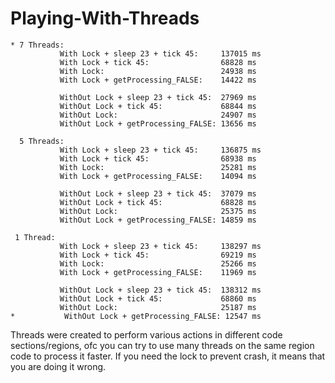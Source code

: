 # Playing-With-Threads

    * 7 Threads:
               With Lock + sleep 23 + tick 45:     137015 ms
               With Lock + tick 45:                68828 ms
               With Lock:                          24938 ms
               With Lock + getProcessing_FALSE:    14422 ms
     
               WithOut Lock + sleep 23 + tick 45:  27969 ms
               WithOut Lock + tick 45:             68844 ms
               WithOut Lock:                       24907 ms
               WithOut Lock + getProcessing_FALSE: 13656 ms
     
      5 Threads:
               With Lock + sleep 23 + tick 45:     136875 ms
               With Lock + tick 45:                68938 ms
               With Lock:                          25281 ms
               With Lock + getProcessing_FALSE:    14094 ms
     
               WithOut Lock + sleep 23 + tick 45:  37079 ms
               WithOut Lock + tick 45:             68828 ms
               WithOut Lock:                       25375 ms
               WithOut Lock + getProcessing_FALSE: 14859 ms
     
     1 Thread:
               With Lock + sleep 23 + tick 45:     138297 ms
               With Lock + tick 45:                69219 ms
               With Lock:                          25266 ms
               With Lock + getProcessing_FALSE:    11969 ms
     
               WithOut Lock + sleep 23 + tick 45:  138312 ms
               WithOut Lock + tick 45:             68860 ms
               WithOut Lock:                       25187 ms
    *           WithOut Lock + getProcessing_FALSE: 12547 ms

Threads were created to perform various actions in different code sections/regions, ofc you can try to use many threads on the same region code to process it faster.
If you need the lock to prevent crash, it means that you are doing it wrong.
